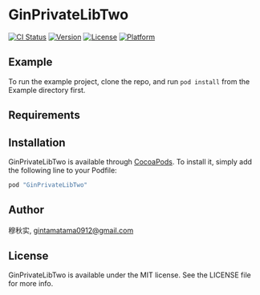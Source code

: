 # GinPrivateLibTwo

[![CI Status](http://img.shields.io/travis/穆秋实/GinPrivateLibTwo.svg?style=flat)](https://travis-ci.org/穆秋实/GinPrivateLibTwo)
[![Version](https://img.shields.io/cocoapods/v/GinPrivateLibTwo.svg?style=flat)](http://cocoapods.org/pods/GinPrivateLibTwo)
[![License](https://img.shields.io/cocoapods/l/GinPrivateLibTwo.svg?style=flat)](http://cocoapods.org/pods/GinPrivateLibTwo)
[![Platform](https://img.shields.io/cocoapods/p/GinPrivateLibTwo.svg?style=flat)](http://cocoapods.org/pods/GinPrivateLibTwo)

## Example

To run the example project, clone the repo, and run `pod install` from the Example directory first.

## Requirements

## Installation

GinPrivateLibTwo is available through [CocoaPods](http://cocoapods.org). To install
it, simply add the following line to your Podfile:

```ruby
pod "GinPrivateLibTwo"
```

## Author

穆秋实, gintamatama0912@gmail.com

## License

GinPrivateLibTwo is available under the MIT license. See the LICENSE file for more info.

